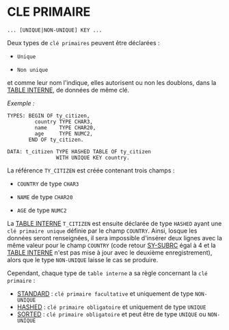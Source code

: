 # **CLE PRIMAIRE**

```JS
... [UNIQUE|NON-UNIQUE] KEY ...
```

Deux types de `clé primaires` peuvent être déclarées :

- `Unique`

- `Non unique`

et comme leur nom l'indique, elles autorisent ou non les doublons, dans la [TABLE INTERNE](./01_Tables_Internes.md), de données de même clé.

_Exemple :_

```JS
TYPES: BEGIN OF ty_citizen,
         country TYPE CHAR3,
         name    TYPE CHAR20,
         age     TYPE NUMC2,
       END OF ty_citizen.

DATA: t_citizen TYPE HASHED TABLE OF ty_citizen
                WITH UNIQUE KEY country.
```

La référence `TY_CITIZEN` est créée contenant trois champs :

- `COUNTRY` de type `CHAR3`

- `NAME` de type `CHAR20`

- `AGE` de type `NUMC2`

La [TABLE INTERNE](./01_Tables_Internes.md) `T_CITIZEN` est ensuite déclarée de type `HASHED` ayant une `clé primaire unique` définie par le champ `COUNTRY`. Ainsi, losque les données seront renseignées, il sera impossible d'insérer deux lignes avec la même valeur pour le champ `COUNTRY` (code retour [SY-SUBRC](../help/02_SY-SYSTEM.md) égal à 4 et la [TABLE INTERNE](./01_Tables_Internes.md) n'est pas mise à jour avec le deuxième enregistrement), alors que le type `NON-UNIQUE` laisse le cas se produire.

Cependant, chaque type de `table interne` a sa règle concernant la `clé primaire` :

- [STANDARD](./02_Type_Standard.md) : `clé primaire facultative` et uniquement de type `NON-UNIQUE`
- [HASHED](./04_Type_Hashed.md) : `clé primaire obligatoire` et uniquement de type `UNIQUE`
- [SORTED](./03_Type_Sorted.md) : `clé primaire obligatoire` et peut être de type `UNIQUE` ou `NON-UNIQUE`
